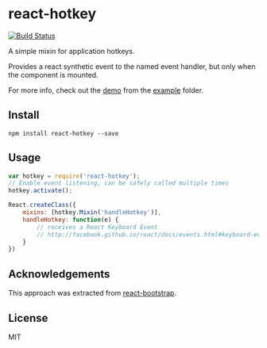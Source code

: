 react-hotkey
============

[![Build Status](https://travis-ci.org/glenjamin/react-hotkey.svg?branch=master)](https://travis-ci.org/glenjamin/react-hotkey)

A simple mixin for application hotkeys.

Provides a react synthetic event to the named event handler, but only when the
component is mounted.

For more info, check out the
[demo](https://rawgit.com/glenjamin/react-hotkey/master/example/index.html)
from the
[example](https://github.com/glenjamin/react-hotkey/tree/master/example)
folder.

Install
-------

    npm install react-hotkey --save


Usage
-----

```js
var hotkey = require('react-hotkey');
// Enable event listening, can be safely called multiple times
hotkey.activate();

React.createClass({
    mixins: [hotkey.Mixin('handleHotkey')],
    handleHotkey: function(e) {
        // receives a React Keyboard Event
        // http://facebook.github.io/react/docs/events.html#keyboard-events
    }
})
```


Acknowledgements
----------------

This approach was extracted from
[react-bootstrap](https://github.com/react-bootstrap/react-bootstrap).


License
-------

MIT

